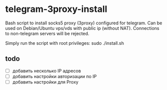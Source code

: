 # telegram-3proxy-install
Bash script to install socks5 proxy (3proxy) configured for telegram.
Can be used on Debian/Ubuntu vps/vds with public ip (without NAT). Connections to non-telegram servers will be rejected.

Simply run the script with root privileges:
sudo ./install.sh

## todo

- [ ] добавить несколько IP адресов  
- [ ] добавить настройки авторизации по IP  
- [ ] добавить настройки для Proxy
